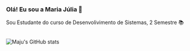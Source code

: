 ### Olá! Eu sou a Maria Júlia 🌠
Sou Estudante do curso de Desenvolivimento de Sistemas, 2 Semestre 📚
##
![Maju's GitHub stats](https://github-readme-stats.vercel.app/api?username=Mariajuliasants&show_icons=true&theme=dracula)



